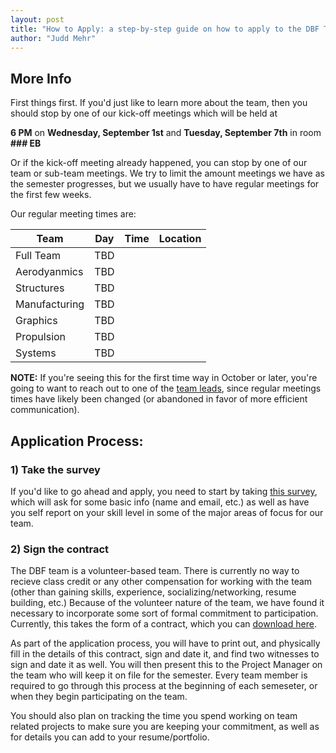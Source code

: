 ```yaml
---
layout: post
title: "How to Apply: a step-by-step guide on how to apply to the DBF Team"
author: "Judd Mehr"
---
```


## More Info
First things first.  If you'd just like to learn more about the team, then you should stop by one of our kick-off meetings which will be held at

**6 PM**
on
**Wednesday, September 1st**
and
**Tuesday, September 7th**
in room
**### EB**

Or if the kick-off meeting already happened, you can stop by one of our team or sub-team meetings.  We try to limit the amount meetings we have as the semester progresses, but we usually have to have regular meetings for the first few weeks.



Our regular meeting times are:

|  Team  |   Day  |  Time  |Location|
|--------|--------|--------|--------|
|Full Team|TBD|
|Aerodyanmics|TBD|
|Structures|TBD|
|Manufacturing|TBD|
|Graphics|TBD|
|Propulsion|TBD|
|Systems|TBD|

**NOTE:** If you're seeing this for the first time way in October or later, you're going to want to reach out to one of the [team leads](#), since regular meetings times have likely been changed (or abandoned in favor of more efficient communication).
<!-- TODO: update this link to go to team lead contact info -->


## Application Process:

### 1) Take the survey

If you'd like to go ahead and apply, you need to start by taking [this survey](https://forms.gle/cVSoxY7EwWDKEFbEA), which will ask for some basic info (name and email, etc.) as well as have you self report on your skill level in some of the major areas of focus for our team.

### 2) Sign the contract

The DBF team is a volunteer-based team.  There is currently no way to recieve class credit or any other compensation for working with the team (other than gaining skills, experience, socializing/networking, resume building, etc.)  Because of the volunteer nature of the team, we have found it necessary to incorporate some sort of formal commitment to participation.  Currently, this takes the form of a contract, which you can [download here](https://aeronautics.byu.edu/DBF/download/contract.pdf).

As part of the application process, you will have to print out, and physically fill in the details of this contract, sign and date it, and find two witnesses to sign and date it as well.  You will then present this to the Project Manager on the team who will keep it on file for the semester.  Every team member is required to go through this process at the beginning of each semeseter, or when they begin participating on the team.

You should also plan on tracking the time you spend working on team related projects to make sure you are keeping your commitment, as well as for details you can add to your resume/portfolio.
